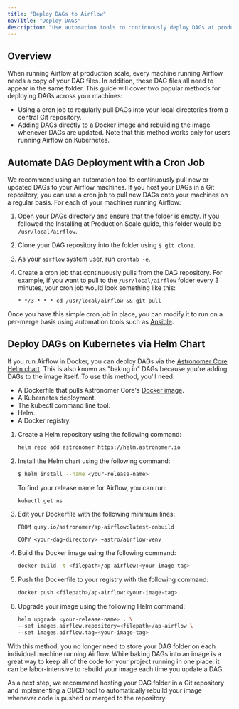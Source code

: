 ```yaml
---
title: "Deploy DAGs to Airflow"
navTitle: "Deploy DAGs"
description: "Use automation tools to continuously deploy DAGs at production scale."
---
```


## Overview

When running Airflow at production scale, every machine running Airflow needs a copy of your DAG files. In addition, these DAG files all need to appear in the same folder. This guide will cover two popular methods for deploying DAGs across your machines:

- Using a cron job to regularly pull DAGs into your local directories from a central Git repository.
- Adding DAGs directly to a Docker image and rebuilding the image whenever DAGs are updated. Note that this method works only for users running Airflow on Kubernetes.


## Automate DAG Deployment with a Cron Job

We recommend using an automation tool to continuously pull new or updated DAGs to your Airflow machines. If you host your DAGs in a Git repository, you can use a cron job to pull new DAGs onto your machines on a regular basis. For each of your machines running Airflow:

1. Open your DAGs directory and ensure that the folder is empty. If you followed the Installing at Production Scale guide, this folder would be `/usr/local/airflow`.

2. Clone your DAG repository into the folder using `$ git clone`.

3. As your `airflow` system user, run `crontab -e`.

4. Create a cron job that continuously pulls from the DAG repository. For example, if you want to pull to the `/usr/local/airflow` folder every 3 minutes, your cron job would look something like this:

    ```
    * */3 * * * cd /usr/local/airflow && git pull
    ```

Once you have this simple cron job in place, you can modify it to run on a per-merge basis using automation tools such as [Ansible](https://docs.ansible.com/ansible/latest/user_guide/index.html).

## Deploy DAGs on Kubernetes via Helm Chart

If you run Airflow in Docker, you can deploy DAGs via the [Astronomer Core Helm chart](https://github.com/astronomer/airflow-chart). This is also known as "baking in" DAGs because you're adding DAGs to the image itself.  To use this method, you'll need:

- A Dockerfile that pulls Astronomer Core's [Docker image](https://hub.docker.com/r/astronomerinc/ap-airflow).
- A Kubernetes deployment.
- The kubectl command line tool.
- Helm.
- A Docker registry.

1. Create a Helm repository using the following command:

    ```sh
    helm repo add astronomer https://helm.astronomer.io
    ```

2. Install the Helm chart using the following command:

    ```sh
    $ helm install --name <your-release-name>
    ```

    To find your release name for Airflow, you can run:

    ```sh
    kubectl get ns
    ```

3. Edit your Dockerfile with the following minimum lines:

    ```
    FROM quay.io/astronomer/ap-airflow:latest-onbuild

    COPY <your-dag-directory> ~astro/airflow-venv
    ```

4. Build the Docker image using the following command:

    ```sh
    docker build -t <filepath>/ap-airflow:<your-image-tag>
    ```

5. Push the Dockerfile to your registry with the following command:

    ```sh
    docker push <filepath>/ap-airflow:<your-image-tag>
    ```

6. Upgrade your image using the following Helm command:

    ```sh
    helm upgrade <your-release-name> . \
    --set images.airflow.repository=<filepath>/ap-airflow \
    --set images.airflow.tag=<your-image-tag>
    ```

With this method, you no longer need to store your DAG folder on each individual machine running Airflow. While baking DAGs into an image is a great way to keep all of the code for your project running in one place, it can be labor-intensive to rebuild your image each time you update a DAG.

As a next step, we recommend hosting your DAG folder in a Git repository and implementing a CI/CD tool to automatically rebuild your image whenever code is pushed or merged to the repository.  
